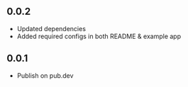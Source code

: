 ## 0.0.2

* Updated dependencies
* Added required configs in both README & example app 

## 0.0.1

* Publish on pub.dev

